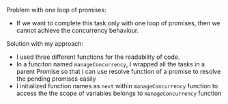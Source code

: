 Problem with one loop of promises:

- If we want to complete this task only with one loop of promises, then we cannot achieve the concurrency behaviour.

Solution with my approach:

- I used three different functions for the readability of code.
- In a funciton named `manageConcurrency`, I wrapped all the tasks in a parent Promise so that i can use resolve function of a promise to resolve the pending promises easily
- I initialized function names as `next` within `manageConcurrency` function to access the the scope of variables belongs to `manageConcurrency` function